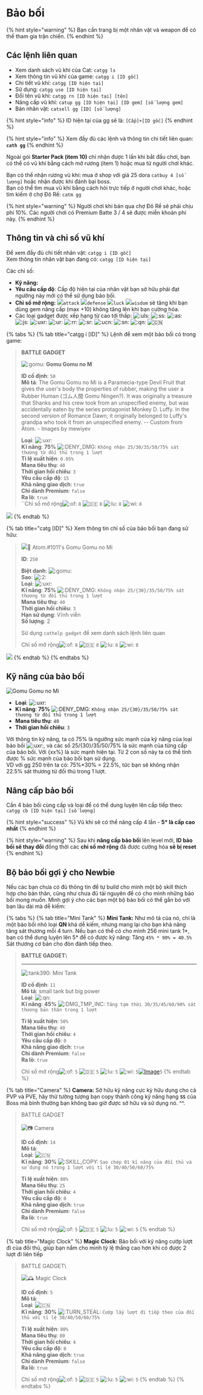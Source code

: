 # Bảo bối

{% hint style="warning" %}
Bạn cần trang bị một nhân vật và weapon để có thể tham gia trận chiến.
{% endhint %}

## Các lệnh liên quan

* Xem danh sách vũ khí của Cat: `catgg ls`
* Xem thông tin vũ khí của game: `catgg i [ID gốc]`
* Chi tiết vũ khí: `catgg [ID hiện tại]`
* Sử dụng: `catgg use [ID hiện tại]`
* Đổi tên vũ khí: `catgg rn [ID hiện tại] [tên]`
* Nâng cấp vũ khí: `catup gg [ID hiện tại] [ID gem] [số lượng gem]`
* Bán nhân vật: `catsell gg [ID] [số lượng]`

{% hint style="info" %}
ID hiện tại của gg sẽ là: `[Cấp]+[ID gốc]`
{% endhint %}

{% hint style="info" %}
Xem đầy đủ các lệnh và thông tin chi tiết liên quan: **`cath gg`**
{% endhint %}

Ngoài gói **Starter Pack (item 10)** chỉ nhận được 1 lần khi bắt đầu chơi, bạn có thể có vũ khí bằng cách mở rương (item 1) hoặc mua từ người chơi khác.

Bạn có thể nhận rương vũ khí: mua ở shop với giá 25 dora `catbuy 4 [số lượng]` hoặc nhận được khi đánh bại boss.\
Bạn có thể tìm mua vũ khí bằng cách hỏi trực tiếp ở người chơi khác, hoặc tìm kiếm ở chợ Đô Rề: `catm gg`

{% hint style="warning" %}
Người chơi khi bán qua chợ Đô Rề sẽ phải chịu phí 10%. Các người chơi có Premium Batte 3 / 4 sẽ được miễn khoản phí này.
{% endhint %}

## Thông tin và chỉ số vũ khí

Để xem đầy đủ chi tiết nhân vật: `catgg i [ID gốc]`\
Xem thông tin nhân vật bạn đang có: `catgg [ID hiện tại]`

Các chỉ số:

* **Kỹ năng:**
* **Yêu cầu cấp độ**: Cấp độ hiện tại của nhân vật bạn sở hữu phải đạt ngưỡng này mới có thể sữ dụng bảo bối.
* **Chỉ số mở rộng:** ![](https://cdn.discordapp.com/emojis/689391538601852959.png?v=1&size=20)`attack` ![](https://cdn.discordapp.com/emojis/693700331216830474.png?v=1&size=20)`defense` ![](https://cdn.discordapp.com/emojis/689391282350588106.png?v=1&size=20)`luck` ![](https://cdn.discordapp.com/emojis/689391102100635728.png?v=1&size=20)`wisdom` sẽ tăng khi bạn dùng gem nâng cấp (max +10) không tăng lên khi bạn cường hóa.
* Các loại gadget được xếp hạng từ cao tới thấp: ![:uls:](https://cdn.discordapp.com/emojis/693704060972433478.png?v=1&size=20) ![:ss:](https://cdn.discordapp.com/emojis/693699322004504607.png?v=1&size=20) ![:as:](https://cdn.discordapp.com/emojis/693699320863784972.png?v=1&size=20) ![:js:](https://cdn.discordapp.com/emojis/693699320842551307.png?v=1&size=20) ![:uxr:](https://cdn.discordapp.com/emojis/693703707245936640.png?v=1&size=20) ![:ur:](https://cdn.discordapp.com/emojis/693699222515744809.png?v=1&size=20) ![:rr:](https://cdn.discordapp.com/emojis/693699222729654284.png?v=1&size=20) ![:sr:](https://cdn.discordapp.com/emojis/693699222855352400.png?v=1&size=20) ![:ucn:](https://cdn.discordapp.com/emojis/693702729930899466.png?v=1&size=20) ![:sn:](https://cdn.discordapp.com/emojis/693699121541808138.png?v=1&size=20) ![:qn:](https://cdn.discordapp.com/emojis/693699122657493032.png?v=1&size=20) ![:cn:](https://cdn.discordapp.com/emojis/693699121529225267.png?v=1&size=20)

{% tabs %}
{% tab title="catgg i [ID]" %}
Lệnh để xem một bảo bối có trong game:

> **BATTLE GADGET**
>
> ![:gomu:](https://cdn.discordapp.com/emojis/818737775418540052.gif?size=20\&quality=lossless) **Gomu Gomu no M**
>
> **ID cố định**: `50` \
> **Mô tả**: The Gomu Gomu no Mi is a Paramecia-type Devil Fruit that gives the user's body the properties of rubber, making the user a Rubber Human (ゴム人間 Gomu Ningen?). It was originally a treasure that Shanks and his crew took from an unspecified enemy, but was accidentally eaten by the series protagonist Monkey D. Luffy. In the second version of Romance Dawn, it originally belonged to Luffy's grandpa who took it from an unspecified enemy. -- Custom from Atom. - Images by mewiyev&#x20;
>
> **Loại**: ![:uxr:](https://cdn.discordapp.com/emojis/693703707245936640.webp?size=20\&quality=lossless) \
> **Kĩ năng**: **75%** ![:DENY\_DMG:](https://cdn.discordapp.com/emojis/701257192933687346.webp?size=20\&quality=lossless) `Không nhận 25/30/35/50/75% sát thương từ đối thủ trong 1 lượt` \
> **Tỉ lệ xuất hiện**: `0.05%` \
> **Mana tiêu thụ**: `40` \
> **Thời gian hồi chiêu**: `3` \
> **Yêu cầu cấp độ**: `15` \
> **Khả năng giao dịch**: `true` \
> **Chỉ dành Premium**: `false` \
> **Ra lò**: `true`\
> ``Chỉ số mở rộng![:of:](https://cdn.discordapp.com/emojis/689391538601852959.webp?size=20\&quality=lossless) `8` ![:de:](https://cdn.discordapp.com/emojis/693700331216830474.webp?size=20\&quality=lossless) `8` ![:lu:](https://cdn.discordapp.com/emojis/689391282350588106.webp?size=20\&quality=lossless) `8` ![:wi:](https://cdn.discordapp.com/emojis/689391102100635728.webp?size=20\&quality=lossless) `8`
>
>

![](https://images-ext-2.discordapp.net/external/qc\_rhCAg9wcQWGEjdg3htZJtQNbif0SnadkpsiNKyWg/https/media.discordapp.net/attachments/656198606965047327/818736701727703040/gomu.gif?width=64\&height=64)
{% endtab %}

{% tab title="catg [ID]" %}
Xem thông tin chỉ số của bảo bối bạn đang sử hữu:

> ![](https://images-ext-1.discordapp.net/external/dOmjULqxxQnfUUQgJ3To3N3hGwhSebifv8q86SVLE48/https/cdn.discordapp.com/avatars/423327141921423361/764e55505d8c943253ab32e87a96734a.webp)👾 Atom.#1011's Gomu Gomu no Mi
>
> **ID**: `250`&#x20;
>
> **Biệt danh**: ![:gomu:](https://cdn.discordapp.com/emojis/818737775418540052.gif?size=20\&quality=lossless) \
> **Sao**: ![:2:](https://cdn.discordapp.com/emojis/685145358606532664.webp?size=20\&quality=lossless) \
> **Loại**: ![:uxr:](https://cdn.discordapp.com/emojis/693703707245936640.webp?size=20\&quality=lossless) \
> **Kĩ năng**: **75%** ![:DENY\_DMG:](https://cdn.discordapp.com/emojis/701257192933687346.webp?size=20\&quality=lossless) `Không nhận 25/{30}/35/50/75% sát thương từ đối thủ trong 1 lượt` \
> **Mana tiêu thụ**: `40` \
> **Thời gian hồi chiêu**: `3` \
> **Hạn sử dụng**: Vĩnh viễn \
> **Số lượng**: 2&#x20;
>
> Sử dụng `cathelp gadget` để xem danh sách lệnh liên quan
>
> Chỉ số mở rộng![:of:](https://cdn.discordapp.com/emojis/689391538601852959.webp?size=20\&quality=lossless) `8` ![:de:](https://cdn.discordapp.com/emojis/693700331216830474.webp?size=20\&quality=lossless) `8` ![:lu:](https://cdn.discordapp.com/emojis/689391282350588106.webp?size=20\&quality=lossless) `8` ![:wi:](https://cdn.discordapp.com/emojis/689391102100635728.webp?size=20\&quality=lossless) `8`

![](https://media.discordapp.net/attachments/656198606965047327/818736701727703040/gomu.gif?width=64\&height=64)
{% endtab %}
{% endtabs %}

## Kỹ năng của bảo bối

![Gomu Gomu no Mi](../../../.gitbook/assets/gg\_250.png)

* **Loại**: ![:uxr:](https://cdn.discordapp.com/emojis/693703707245936640.png?v=1&size=20)
* **Kĩ năng**: **75%** ![:DENY\_DMG:](https://cdn.discordapp.com/emojis/701257192933687346.png?v=1&size=20) `Không nhận 25/{30}/35/50/75% sát thương từ đối thủ trong 1 lượt`
* **Mana tiêu thụ**: `40`
* **Thời gian hồi chiêu**: `3`

Với thông tin kỹ năng, ta có 75% là ngưỡng sức mạnh của kỹ năng của loại bảo bối ![:uxr:](https://cdn.discordapp.com/emojis/693703707245936640.png?v=1&size=20), và các số 25/{30}/35/50/75% là sức mạnh của từng cấp của bảo bối. Với {xx%} là sức mạnh hiện tại. Từ 2 con số này ta có thể tính được % sức mạnh của bảo bối bạn sử dụng.\
VD với gg 250 trên ta có: 75%\*30% = 22.5%, tức bạn sẽ không nhận 22.5% sát thương từ đối thủ trong 1 lượt.

## Nâng cấp bảo bối

Cần 4 bảo bối cùng cấp và loại để có thể dung luyện lên cấp tiếp theo: `catgg cb [ID hiện tại] [số lượng]`

{% hint style="success" %}
Vũ khí sẽ có thể nâng cấp 4 lần - **5\* là cấp cao nhất**
{% endhint %}

{% hint style="warning" %}
Sau khi **nâng cấp bảo bối** lên level mới, **ID bảo bối sẽ thay đổi** đồng thời các **chỉ số mở rộng** đã được cường hóa **sẽ bị reset**
{% endhint %}

## Bộ bảo bối gợi ý cho Newbie

Nếu các bạn chưa có đủ thông tin để tự build cho mình một bộ skill thích hợp cho bản thân, cũng như chưa đủ tài nguyên để có cho mình những bảo bối mong muốn. Mình gợi ý cho các bạn một bộ bảo bối có thể gắn bó với bạn lâu dài mà dễ kiếm:

{% tabs %}
{% tab title="Mini Tank" %}
**Mini Tank:** Như mô tả của nó, chỉ là một bảo bối nhỏ loại **QN** khá dễ kiếm, nhưng mang lại cho bạn khả năng tăng sát thương mỗi 4 turn. Nếu bạn có thể có cho mình 256 mini tank 1\*, bạn có thể dung luyện lên 5\* để có được kỹ năng: Tăng `45% * 90% = 40.5%` Sát thương cơ bản cho đòn đánh tiếp theo.



> **BATTLE GADGET**\
> ****
>
> ![:tank390:](https://cdn.discordapp.com/emojis/705121155195076628.webp?size=20\&quality=lossless) Mini Tank
>
> **ID cố định**: `11` \
> **Mô tả**: small tank but big power \
> **Loại**: ![:qn:](https://cdn.discordapp.com/emojis/693699122657493032.webp?size=20\&quality=lossless) \
> **Kĩ năng**: **45%** ![:DMG\_TMP\_INC:](https://cdn.discordapp.com/emojis/700920498099322981.webp?size=20\&quality=lossless) `Tăng tạm thời 30/35/45/60/90% sát thương bản thân trong 1 lượt`&#x20;
>
> **Tỉ lệ xuất hiện**: `50%` \
> **Mana tiêu thụ**: `40` \
> **Thời gian hồi chiêu**: `4` \
> **Yêu cầu cấp độ**: `0` \
> **Khả năng giao dịch**: `true` \
> **Chỉ dành Premium**: `false` \
> **Ra lò**: `true`
>
> Chỉ số mở rộng![:of:](https://cdn.discordapp.com/emojis/689391538601852959.webp?size=20\&quality=lossless) `5` ![:de:](https://cdn.discordapp.com/emojis/693700331216830474.webp?size=20\&quality=lossless) `5` ![:lu:](https://cdn.discordapp.com/emojis/689391282350588106.webp?size=20\&quality=lossless) `5` ![:wi:](https://cdn.discordapp.com/emojis/689391102100635728.webp?size=20\&quality=lossless) `5`[![Image](https://media.discordapp.net/attachments/704336314559889521/705121049246695465/tank390.png?width=64\&height=47)](https://cdn.discordapp.com/attachments/704336314559889521/705121049246695465/tank390.png)`5`
{% endtab %}

{% tab title="Camera" %}
**Camera:** Sở hữu kỹ năng cực kỳ hữu dụng cho cả PVP và PVE, hãy thử tưởng tượng bạn copy thành công kỹ năng hạng **`SS`** của Boss mà bình thường bạn không bao giờ được sở hữu và sử dụng nó. ^^.

> BATTLE GADGET\
> \
> ![📷](https://canary.discord.com/assets/6c895a6898d73cc30959ac78c67c2ddf.svg) Camera
>
> **ID cố định**: `14` \
> **Mô tả**: \
> **Loại**: ![:cn:](https://cdn.discordapp.com/emojis/693699121529225267.webp?size=20\&quality=lossless) \
> **Kĩ năng**: **30%** ![:SKILL\_COPY:](https://cdn.discordapp.com/emojis/708716204663242762.webp?size=20\&quality=lossless) `Sao chép 01 kĩ năng của đối thủ và sử dụng nó trong 1 lượt với tỉ lệ 30/40/50/60/75%`&#x20;
>
> **Tỉ lệ xuất hiện**: `80%` \
> **Mana tiêu thụ**: `25` \
> **Thời gian hồi chiêu**: `4` \
> **Yêu cầu cấp độ**: `0` \
> **Khả năng giao dịch**: `true` \
> **Chỉ dành Premium**: `false` \
> **Ra lò**: `true`
>
> Chỉ số mở rộng![:of:](https://cdn.discordapp.com/emojis/689391538601852959.webp?size=20\&quality=lossless) `5` ![:de:](https://cdn.discordapp.com/emojis/693700331216830474.webp?size=20\&quality=lossless) `5` ![:lu:](https://cdn.discordapp.com/emojis/689391282350588106.webp?size=20\&quality=lossless) `5` ![:wi:](https://cdn.discordapp.com/emojis/689391102100635728.webp?size=20\&quality=lossless) `5`
{% endtab %}

{% tab title="Magic Clock" %}
**Magic Clock:** Bảo bối với kỹ năng cướp lượt đi của đối thủ, giúp bạn nắm cho mình tỷ lệ thắng cao hơn khi có được 2 lượt đi liên tiếp



> BATTLE GADGET\
>
>
> ![🕰️](https://canary.discord.com/assets/e75125914de0c65e43aab08786e23b06.svg) Magic Clock
>
> **ID cố định**: `5` \
> **Mô tả**: \
> **Loại**: ![:cn:](https://cdn.discordapp.com/emojis/693699121529225267.webp?size=20\&quality=lossless) \
> **Kĩ năng**: **30%** ![:TURN\_STEAL:](https://cdn.discordapp.com/emojis/701257195639144578.webp?size=20\&quality=lossless) `Cướp lấy lượt đi tiếp theo của đối thủ với tỉ lệ 30/40/50/60/75%`&#x20;
>
> **Tỉ lệ xuất hiện**: `80%` \
> **Mana tiêu thụ**: `80` \
> **Thời gian hồi chiêu**: `4` \
> **Yêu cầu cấp độ**: `0` \
> **Khả năng giao dịch**: `true` \
> **Chỉ dành Premium**: `false` \
> **Ra lò**: `true`
>
> Chỉ số mở rộng![:of:](https://cdn.discordapp.com/emojis/689391538601852959.webp?size=20\&quality=lossless) `5` ![:de:](https://cdn.discordapp.com/emojis/693700331216830474.webp?size=20\&quality=lossless) `5` ![:lu:](https://cdn.discordapp.com/emojis/689391282350588106.webp?size=20\&quality=lossless) `5` ![:wi:](https://cdn.discordapp.com/emojis/689391102100635728.webp?size=20\&quality=lossless) `5`
{% endtab %}
{% endtabs %}
